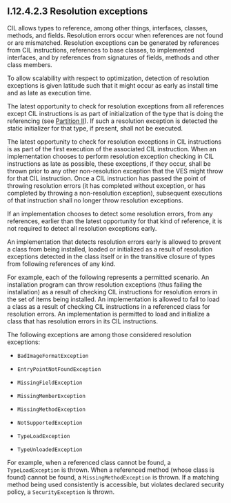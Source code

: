 ## I.12.4.2.3 Resolution exceptions

CIL allows types to reference, among other things, interfaces, classes, methods, and fields.  Resolution errors occur when references are not found or are mismatched.  Resolution exceptions can be generated by references from CIL instructions, references to base classes, to implemented interfaces, and by references from signatures of fields, methods and other class members.

To allow scalability with respect to optimization, detection of resolution exceptions is given latitude such that it might occur as early as install time and as late as execution time.

The latest opportunity to check for resolution exceptions from all references except CIL instructions is as part of initialization of the type that is doing the referencing (see [Partition II](#todo-missing-hyperlink)). If such a resolution exception is detected the static initializer for that type, if present, shall not be executed.

The latest opportunity to check for resolution exceptions in CIL instructions is as part of the first execution of the associated CIL instruction. When an implementation chooses to perform resolution exception checking in CIL instructions as late as possible, these exceptions, if they occur, shall be thrown prior to any other non-resolution exception that the VES might throw for that CIL instruction. Once a CIL instruction has passed the point of throwing resolution errors (it has completed without exception, or has completed by throwing a non-resolution exception), subsequent executions of that instruction shall no longer throw resolution exceptions.

If an implementation chooses to detect some resolution errors, from any references, earlier than the latest opportunity for that kind of reference, it is not required to detect all resolution exceptions early.

An implementation that detects resolution errors early is allowed to prevent a class from being installed, loaded or initialized as a result of resolution exceptions detected in the class itself or in the transitive closure of types from following references of any kind.

For example, each of the following represents a permitted scenario. An installation program can throw resolution exceptions (thus failing the installation) as a result of checking CIL instructions for resolution errors in the set of items being installed. An implementation is allowed to fail to load a class as a result of checking CIL instructions in a referenced class for resolution errors. An implementation is permitted to load and initialize a class that has resolution errors in its CIL instructions.

The following exceptions are among those considered resolution exceptions:

 * `BadImageFormatException`

 * `EntryPointNotFoundException`

 * `MissingFieldException`

 * `MissingMemberException`

 * `MissingMethodException`

 * `NotSupportedException`

 * `TypeLoadException`

 * `TypeUnloadedException`

For example, when a referenced class cannot be found, a `TypeLoadException` is thrown.  When a referenced method (whose class is found) cannot be found, a `MissingMethodException` is thrown. If a matching method being used consistently is accessible, but violates declared security policy, a `SecurityException` is thrown.